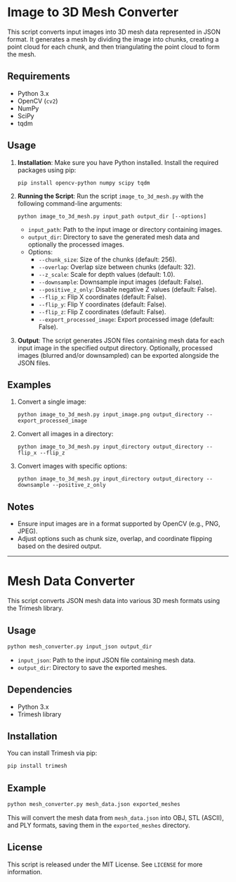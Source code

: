# Image to 3D Mesh Converter

This script converts input images into 3D mesh data represented in JSON format. It generates a mesh by dividing the image into chunks, creating a point cloud for each chunk, and then triangulating the point cloud to form the mesh.

## Requirements

- Python 3.x
- OpenCV (`cv2`)
- NumPy
- SciPy
- tqdm

## Usage

1. **Installation**: Make sure you have Python installed. Install the required packages using pip:
   
   ```
   pip install opencv-python numpy scipy tqdm
   ```

2. **Running the Script**: Run the script `image_to_3d_mesh.py` with the following command-line arguments:

   ```
   python image_to_3d_mesh.py input_path output_dir [--options]
   ```

   - `input_path`: Path to the input image or directory containing images.
   - `output_dir`: Directory to save the generated mesh data and optionally the processed images.
   - Options:
     - `--chunk_size`: Size of the chunks (default: 256).
     - `--overlap`: Overlap size between chunks (default: 32).
     - `--z_scale`: Scale for depth values (default: 1.0).
     - `--downsample`: Downsample input images (default: False).
     - `--positive_z_only`: Disable negative Z values (default: False).
     - `--flip_x`: Flip X coordinates (default: False).
     - `--flip_y`: Flip Y coordinates (default: False).
     - `--flip_z`: Flip Z coordinates (default: False).
     - `--export_processed_image`: Export processed image (default: False).

3. **Output**: The script generates JSON files containing mesh data for each input image in the specified output directory. Optionally, processed images (blurred and/or downsampled) can be exported alongside the JSON files.

## Examples

1. Convert a single image:

   ```
   python image_to_3d_mesh.py input_image.png output_directory --export_processed_image
   ```

2. Convert all images in a directory:

   ```
   python image_to_3d_mesh.py input_directory output_directory --flip_x --flip_z
   ```

3. Convert images with specific options:

   ```
   python image_to_3d_mesh.py input_directory output_directory --downsample --positive_z_only
   ```

## Notes

- Ensure input images are in a format supported by OpenCV (e.g., PNG, JPEG).
- Adjust options such as chunk size, overlap, and coordinate flipping based on the desired output.

---

# Mesh Data Converter

This script converts JSON mesh data into various 3D mesh formats using the Trimesh library.

## Usage

```bash
python mesh_converter.py input_json output_dir
```

- `input_json`: Path to the input JSON file containing mesh data.
- `output_dir`: Directory to save the exported meshes.

## Dependencies

- Python 3.x
- Trimesh library

## Installation

You can install Trimesh via pip:

```bash
pip install trimesh
```

## Example

```bash
python mesh_converter.py mesh_data.json exported_meshes
```

This will convert the mesh data from `mesh_data.json` into OBJ, STL (ASCII), and PLY formats, saving them in the `exported_meshes` directory.

## License

This script is released under the MIT License. See `LICENSE` for more information.
